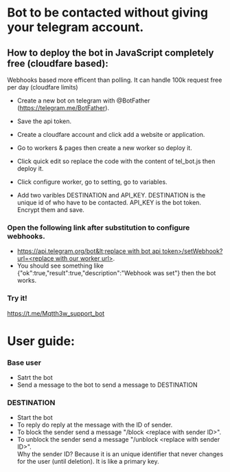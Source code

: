 # Bot to be contacted without giving your telegram account.

## How to deploy the bot in JavaScript completely free (cloudfare based):
Webhooks based more efficent than polling. It can handle 100k request free per day (cloudfare limits)

- Create a new bot on telegram with @BotFather (https://telegram.me/BotFather).
- Save the api token.

- Create a cloudfare account and click add a website or application.
- Go to workers & pages then create a new worker so deploy it.
- Click quick edit so replace the code with the content of tel_bot.js then deploy it.
- Click configure worker, go to setting, go to variables.
- Add two varibles DESTINATION and API_KEY. DESTINATION is the unique id of who have to be contacted. API_KEY is the bot token. Encrypt them and save.

### Open the following link after substitution to configure webhooks.
- [https://api.telegram.org/bot&lt;replace with bot api token&gt;/setWebhook?url=&lt;replace with our worker url&gt;](URL).
- You should see something like {"ok":true,"result":true,"description":"Webhook was set"} then the bot works.

### Try it!
https://t.me/Mqtth3w_support_bot


# User guide:
### Base user
- Satrt the bot
- Send a message to the bot to send a message to DESTINATION
### DESTINATION
- Start the bot
- To reply do reply at the message with the ID of sender. 
- To block the sender send a message "/block &lt;replace with sender ID&gt;".
- To unblock the sender send a message "/unblock &lt;replace with sender ID&gt;".<br>
Why the sender ID? Because it is an unique identifier that never changes for the user (until deletion). It is like a primary key.
